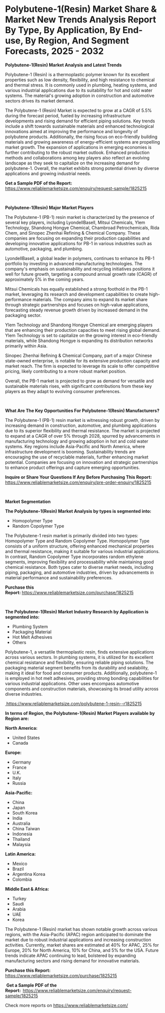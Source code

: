 <p><h1>Polybutene-1(Resin) Market Share & Market New Trends Analysis Report By Type, By Application, By End-use, By Region, And Segment Forecasts, 2025 - 2032</h1></p><p><strong>Polybutene-1(Resin) Market Analysis and Latest Trends</strong></p>
<p><p>Polybutene-1 (Resin) is a thermoplastic polymer known for its excellent properties such as low density, flexibility, and high resistance to chemical and thermal stress. It is commonly used in plumbing, heating systems, and various industrial applications due to its suitability for hot and cold water systems. The material's growing adoption in construction and automotive sectors drives its market demand.</p><p>The Polybutene-1 (Resin) Market is expected to grow at a CAGR of 5.5% during the forecast period, fueled by increasing infrastructure developments and rising demand for efficient piping solutions. Key trends include a shift towards sustainable materials and enhanced technological innovations aimed at improving the performance and longevity of polybutene products. Additionally, the rising focus on eco-friendly building materials and growing awareness of energy-efficient systems are propelling market growth. The expansion of applications in emerging economies is further contributing to the robust market outlook. Enhanced production methods and collaborations among key players also reflect an evolving landscape as they seek to capitalize on the increasing demand for polybutene-1. Overall, the market exhibits strong potential driven by diverse applications and growing industrial needs.</p></p>
<p><strong>Get a Sample PDF of the Report:&nbsp;</strong> <a href="https://www.reliablemarketsize.com/enquiry/request-sample/1825215?utm_campaign=2944&utm_medium=2&utm_source=Github&utm_content=ia&utm_term=12042025&utm_id=polybutene-1resin">https://www.reliablemarketsize.com/enquiry/request-sample/1825215</a></p>
<p>&nbsp;</p>
<p><strong>Polybutene-1(Resin) Major Market Players</strong></p>
<p><p>The Polybutene-1 (PB-1) resin market is characterized by the presence of several key players, including LyondellBasell, Mitsui Chemicals, Ylem Technology, Shandong Hongye Chemical, Chambroad Petrochemicals, Rida Chem, and Sinopec Zhenhai Refining & Chemical Company. These companies are focusing on expanding their production capabilities and developing innovative applications for PB-1 in various industries such as automotive, packaging, and plumbing.</p><p>LyondellBasell, a global leader in polymers, continues to enhance its PB-1 portfolio by investing in advanced manufacturing technologies. The company's emphasis on sustainability and recycling initiatives positions it well for future growth, targeting a compound annual growth rate (CAGR) of approximately 5% in the coming years.</p><p>Mitsui Chemicals has equally established a strong foothold in the PB-1 market, leveraging its research and development capabilities to create high-performance materials. The company aims to expand its market share through strategic partnerships and focuses on high-value applications, forecasting steady revenue growth driven by increased demand in the packaging sector.</p><p>Ylem Technology and Shandong Hongye Chemical are emerging players that are enhancing their production capacities to meet rising global demand. Ylem Technology is set to capitalize on the growing interest in eco-friendly materials, while Shandong Hongye is expanding its distribution networks primarily within Asia.</p><p>Sinopec Zhenhai Refining & Chemical Company, part of a major Chinese state-owned enterprise, is notable for its extensive production capacity and market reach. The firm is expected to leverage its scale to offer competitive pricing, likely contributing to a more robust market position.</p><p>Overall, the PB-1 market is projected to grow as demand for versatile and sustainable materials rises, with significant contributions from these key players as they adapt to evolving consumer preferences.</p></p>
<p>&nbsp;</p>
<p><strong>What Are The Key Opportunities For Polybutene-1(Resin) Manufacturers?</strong></p>
<p><p>The Polybutene-1 (PB-1) resin market is witnessing robust growth, driven by increasing demand in construction, automotive, and plumbing applications due to its superior flexibility and thermal resistance. The market is projected to expand at a CAGR of over 5% through 2028, spurred by advancements in manufacturing technology and growing adoption in hot and cold water systems. Key regions include Asia-Pacific and North America, where infrastructure development is booming. Sustainability trends are encouraging the use of recyclable materials, further enhancing market potential. Companies are focusing on innovation and strategic partnerships to enhance product offerings and capture emerging opportunities.</p></p>
<p><strong>Inquire or Share Your Questions If Any Before Purchasing This Report:</strong> <a href="https://www.reliablemarketsize.com/enquiry/pre-order-enquiry/1825215?utm_campaign=2944&utm_medium=2&utm_source=Github&utm_content=ia&utm_term=12042025&utm_id=polybutene-1resin">https://www.reliablemarketsize.com/enquiry/pre-order-enquiry/1825215</a></p>
<p>&nbsp;</p>
<p><strong>Market Segmentation</strong></p>
<p><strong>The Polybutene-1(Resin) Market Analysis by types is segmented into:</strong></p>
<p><ul><li>Homopolymer Type</li><li>Random Copolymer Type</li></ul></p>
<p><p>The Polybutene-1 resin market is primarily divided into two types: Homopolymer Type and Random Copolymer Type. Homopolymer Type consists of a uniform structure, offering enhanced mechanical properties and thermal resistance, making it suitable for various industrial applications. In contrast, Random Copolymer Type incorporates random ethylene segments, improving flexibility and processability while maintaining good chemical resistance. Both types cater to diverse market needs, including piping, packaging, and automotive industries, driven by advancements in material performance and sustainability preferences.</p></p>
<p><strong>Purchase this Report:&nbsp;</strong><a href="https://www.reliablemarketsize.com/purchase/1825215?utm_campaign=2944&utm_medium=2&utm_source=Github&utm_content=ia&utm_term=12042025&utm_id=polybutene-1resin">https://www.reliablemarketsize.com/purchase/1825215</a></p>
<p>&nbsp;</p>
<p><strong>The Polybutene-1(Resin) Market Industry Research by Application is segmented into:</strong></p>
<p><ul><li>Plumbing System</li><li>Packaging Material</li><li>Hot Melt Adhesives</li><li>Others</li></ul></p>
<p><p>Polybutene-1, a versatile thermoplastic resin, finds extensive applications across various sectors. In plumbing systems, it is utilized for its excellent chemical resistance and flexibility, ensuring reliable piping solutions. The packaging material segment benefits from its durability and sealability, making it ideal for food and consumer products. Additionally, polybutene-1 is employed in hot melt adhesives, providing strong bonding capabilities for various industrial applications. Other uses encompass automotive components and construction materials, showcasing its broad utility across diverse industries.</p></p>
<p><a href="https://www.reliablemarketsize.com/polybutene-1-resin--r1825215?utm_campaign=2944&utm_medium=2&utm_source=Github&utm_content=ia&utm_term=12042025&utm_id=polybutene-1resin">&nbsp;https://www.reliablemarketsize.com/polybutene-1-resin--r1825215</a></p>
<p><strong>In terms of Region, the Polybutene-1(Resin) Market Players available by Region are:</strong></p>
<p>
    <p> <strong> North America: </strong>
        <ul>
            <li>United States</li>
            <li>Canada</li>
        </ul>
        </p> 
    <p> <strong> Europe: </strong>
        <ul>
            <li>Germany</li>
            <li>France</li>
            <li>U.K.</li>
            <li>Italy</li>
            <li>Russia</li>
        </ul>
        </p> 
    <p> <strong> Asia-Pacific: </strong>
        <ul>
            <li>China</li>
            <li>Japan</li>
            <li>South Korea</li>
            <li>India</li>
            <li>Australia</li>
            <li>China Taiwan</li>
            <li>Indonesia</li>
            <li>Thailand</li>
            <li>Malaysia</li>
        </ul>
        </p> 
    <p> <strong> Latin America: </strong>
        <ul>
            <li>Mexico</li>
            <li>Brazil</li>
            <li>Argentina Korea</li>
            <li>Colombia</li>
        </ul>
        </p> 
    <p> <strong> Middle East & Africa: </strong>
        <ul>
            <li>Turkey</li>
            <li>Saudi</li>
            <li>Arabia</li>
            <li>UAE</li>
            <li>Korea</li>
        </ul>
    </p>
    </p>
<p><p>The Polybutene-1 (Resin) market has shown notable growth across various regions, with the Asia-Pacific (APAC) region anticipated to dominate the market due to robust industrial applications and increasing construction activities. Currently, market shares are estimated at 40% for APAC, 25% for Europe, 20% for North America, 10% for China, and 5% for the USA. Future trends indicate APAC continuing to lead, bolstered by expanding manufacturing sectors and rising demand for innovative materials.</p></p>
<p><strong>Purchase this Report: </strong><a href="https://www.reliablemarketsize.com/purchase/1825215?utm_campaign=2944&utm_medium=2&utm_source=Github&utm_content=ia&utm_term=12042025&utm_id=polybutene-1resin">https://www.reliablemarketsize.com/purchase/1825215</a></p>
<p>&nbsp;<strong>Get a Sample PDF of the Report:&nbsp;&nbsp;</strong><a href="https://www.reliablemarketsize.com/enquiry/request-sample/1825215?utm_campaign=2944&utm_medium=2&utm_source=Github&utm_content=ia&utm_term=12042025&utm_id=polybutene-1resin">https://www.reliablemarketsize.com/enquiry/request-sample/1825215</a></p>
<p><strong></strong></p>
<p>Check more reports on <a href="https://www.reliablemarketsize.com/?utm_campaign=2944&utm_medium=2&utm_source=Github&utm_content=ia&utm_term=12042025&utm_id=polybutene-1resin">https://www.reliablemarketsize.com/</a></p>